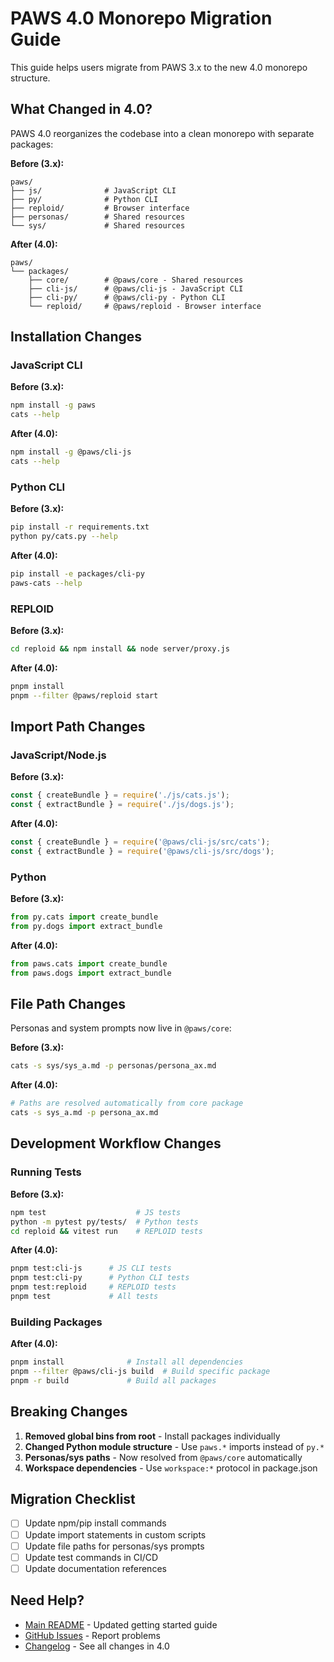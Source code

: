 # PAWS 4.0 Monorepo Migration Guide

This guide helps users migrate from PAWS 3.x to the new 4.0 monorepo structure.

## What Changed in 4.0?

PAWS 4.0 reorganizes the codebase into a clean monorepo with separate packages:

**Before (3.x):**
```
paws/
├── js/              # JavaScript CLI
├── py/              # Python CLI
├── reploid/         # Browser interface
├── personas/        # Shared resources
└── sys/             # Shared resources
```

**After (4.0):**
```
paws/
└── packages/
    ├── core/        # @paws/core - Shared resources
    ├── cli-js/      # @paws/cli-js - JavaScript CLI
    ├── cli-py/      # @paws/cli-py - Python CLI
    └── reploid/     # @paws/reploid - Browser interface
```

## Installation Changes

### JavaScript CLI

**Before (3.x):**
```bash
npm install -g paws
cats --help
```

**After (4.0):**
```bash
npm install -g @paws/cli-js
cats --help
```

### Python CLI

**Before (3.x):**
```bash
pip install -r requirements.txt
python py/cats.py --help
```

**After (4.0):**
```bash
pip install -e packages/cli-py
paws-cats --help
```

### REPLOID

**Before (3.x):**
```bash
cd reploid && npm install && node server/proxy.js
```

**After (4.0):**
```bash
pnpm install
pnpm --filter @paws/reploid start
```

## Import Path Changes

### JavaScript/Node.js

**Before (3.x):**
```javascript
const { createBundle } = require('./js/cats.js');
const { extractBundle } = require('./js/dogs.js');
```

**After (4.0):**
```javascript
const { createBundle } = require('@paws/cli-js/src/cats');
const { extractBundle } = require('@paws/cli-js/src/dogs');
```

### Python

**Before (3.x):**
```python
from py.cats import create_bundle
from py.dogs import extract_bundle
```

**After (4.0):**
```python
from paws.cats import create_bundle
from paws.dogs import extract_bundle
```

## File Path Changes

Personas and system prompts now live in `@paws/core`:

**Before (3.x):**
```bash
cats -s sys/sys_a.md -p personas/persona_ax.md
```

**After (4.0):**
```bash
# Paths are resolved automatically from core package
cats -s sys_a.md -p persona_ax.md
```

## Development Workflow Changes

### Running Tests

**Before (3.x):**
```bash
npm test                    # JS tests
python -m pytest py/tests/  # Python tests
cd reploid && vitest run    # REPLOID tests
```

**After (4.0):**
```bash
pnpm test:cli-js      # JS CLI tests
pnpm test:cli-py      # Python CLI tests
pnpm test:reploid     # REPLOID tests
pnpm test             # All tests
```

### Building Packages

**After (4.0):**
```bash
pnpm install              # Install all dependencies
pnpm --filter @paws/cli-js build  # Build specific package
pnpm -r build             # Build all packages
```

## Breaking Changes

1. **Removed global bins from root** - Install packages individually
2. **Changed Python module structure** - Use `paws.*` imports instead of `py.*`
3. **Personas/sys paths** - Now resolved from `@paws/core` automatically
4. **Workspace dependencies** - Use `workspace:*` protocol in package.json

## Migration Checklist

- [ ] Update npm/pip install commands
- [ ] Update import statements in custom scripts
- [ ] Update file paths for personas/sys prompts
- [ ] Update test commands in CI/CD
- [ ] Update documentation references

## Need Help?

- [Main README](../README.md) - Updated getting started guide
- [GitHub Issues](https://github.com/yourusername/paws/issues) - Report problems
- [Changelog](../CHANGELOG.md) - See all changes in 4.0
